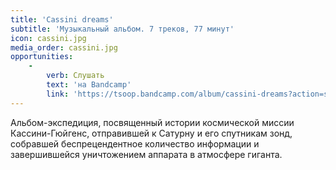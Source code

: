 ```yaml
---
title: 'Cassini dreams'
subtitle: 'Музыкальный альбом. 7 треков, 77 минут'
icon: cassini.jpg
media_order: cassini.jpg
opportunities:
    -
        verb: Слушать
        text: 'на Bandcamp'
        link: 'https://tsoop.bandcamp.com/album/cassini-dreams?action=share&from=embed'
---
```


Альбом-экспедиция, посвященный истории космической миссии Кассини-Гюйгенс, отправившей к Сатурну и его спутникам зонд, собравшей беспрецендентное количество информации и завершившейся уничтожением аппарата в атмосфере гиганта.